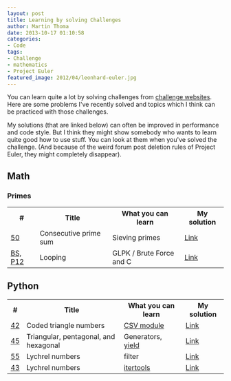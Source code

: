```yaml
---
layout: post
title: Learning by solving Challenges
author: Martin Thoma
date: 2013-10-17 01:10:58
categories: 
- Code
tags: 
- Challenge
- mathematics
- Project Euler
featured_image: 2012/04/leonhard-euler.jpg
---
```

You can learn quite a lot by solving challenges from <a href="http://martin-thoma.com/challenge-websites/" title="Challenge Websites">challenge websites</a>. Here are some problems I've recently solved and topics which I think can be practiced with those challenges.

My solutions (that are linked below) can often be improved in performance and code style. But I think they might show somebody who wants to learn quite good how to use stuff. You can look at them when you've solved the challenge. (And because of the weird forum post deletion rules of Project Euler, they might completely disappear).

<h2>Math</h2>
<h3>Primes</h3>
<table>
<tr>
  <th>#</th>
  <th>Title</th>
  <th>What you can learn</th>
  <th>My solution</th>
</tr>
<tr>
  <td><a href="http://projecteuler.net/problem=50">50</a></td>
  <td>Consecutive prime sum</td>
  <td>Sieving primes</td>
  <td><a href="http://projecteuler.net/thread=50&page=9#137947">Link</a></td>
</tr>
<tr>
  <td><a href="http://www.bright-shadows.net/challenges/programming/looping/index.php">BS, P12</a></td>
  <td>Looping</td>
  <td>GLPK / Brute Force and C</td>
  <td><a href="http://www.bright-shadows.net/forum/forum_showtopic.php?postid=32901#post_32901">Link</a></td>
</tr>
</table>

<h2>Python</h2>
<table>
<tr>
  <th>#</th>
  <th>Title</th>
  <th>What you can learn</th>
  <th>My solution</th>
</tr>
<tr>
  <td><a href="http://projecteuler.net/problem=42">42</a></td>
  <td>Coded triangle numbers</td>
  <td><a href="http://docs.python.org/2/library/csv.html">CSV module</a></td>
  <td><a href="http://projecteuler.net/thread=42&page=8#137935">Link</a></td>
</tr>
<tr>
  <td><a href="http://projecteuler.net/problem=45">45</a></td>
  <td>Triangular, pentagonal, and hexagonal</td>
  <td>Generators, <a href="http://stackoverflow.com/a/231855/562769">yield</a></td>
  <td><a href="http://projecteuler.net/thread=45&page=9#137943">Link</a></td>
</tr>
<tr>
  <td><a href="http://projecteuler.net/problem=55">55</a></td>
  <td>Lychrel numbers</td>
  <td>filter</td>
  <td><a href="http://projecteuler.net/thread=55&page=9#138026">Link</a></td>
</tr>
<tr>
  <td><a href="http://projecteuler.net/problem=43">43</a></td>
  <td>Lychrel numbers</td>
  <td><a href="http://docs.python.org/2/library/itertools.html">itertools</a></td>
  <td><a href="http://projecteuler.net/thread=43&page=9#138031">Link</a></td>
</tr>
</table>